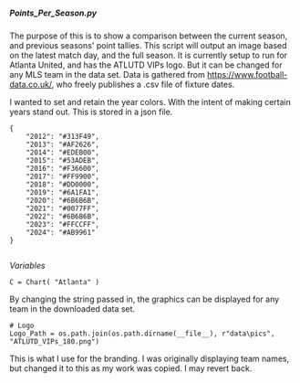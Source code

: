 

##### *Points_Per_Season.py*


The purpose of this is to show a comparison between the current season, and previous seasons' point tallies.  This script will output an image based on the latest match day, and the full season.
It is currently setup to run for Atlanta United, and has the ATLUTD VIPs logo.  But it can be changed for any MLS team in the data set.
Data is gathered from https://www.football-data.co.uk/, who freely publishes a .csv file of fixture dates.


I wanted to set and retain the year colors.  With the intent of making certain years stand out.
This is stored in a json file.

```
{
    "2012": "#313F49",
    "2013": "#AF2626",
    "2014": "#EDEB00",
    "2015": "#53ADEB",
    "2016": "#F36600",
    "2017": "#FF9900",
    "2018": "#DD0000",
    "2019": "#6A1FA1",
    "2020": "#6B6B6B",
    "2021": "#0077FF",
    "2022": "#6B6B6B",
    "2023": "#FFCCFF",
    "2024": "#AB9961"
}


```



*Variables*

```
C = Chart( "Atlanta" )
```
By changing the string passed in, the graphics can be displayed for any team in the downloaded data set.


```
# Logo
Logo_Path = os.path.join(os.path.dirname(__file__), r"data\pics", "ATLUTD_VIPs_180.png")
```
This is what I use for the branding.  I was originally displaying team names, but changed it to this as my work was copied.  I may revert back.

